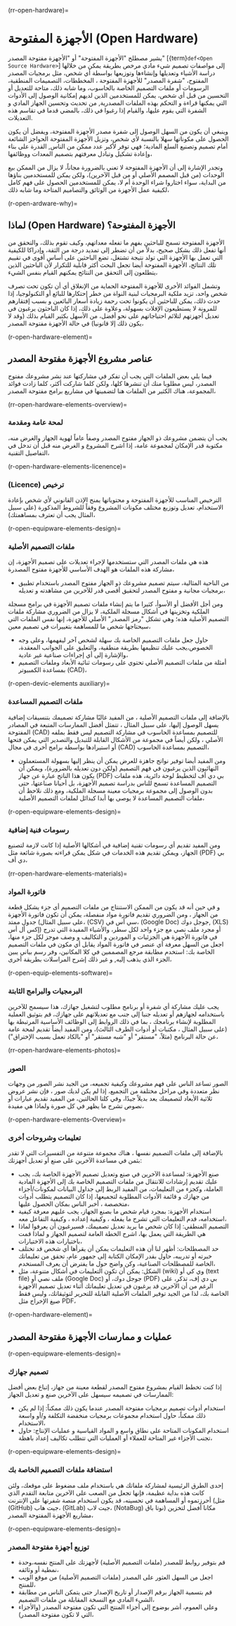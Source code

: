 (rr-open-hardware)=
# الأجهزة المفتوحة (Open Hardware)

يشير مصطلح "الأجهزة المفتوحة" أو "الأجهزة مفتوحة المصدر" [{term}`def<Open Source Hardware>`] إلى مواصفات تصميم شيء مادي مرخص بطريقة يمكن من خلالها دراسة الأشياء وتعديلها وإنشاءها وتوزيعها بواسطة أي شخص، مثل برمجيات المصدر المفتوح، "شفرة المصدر" للأجهزة المفتوحة ، المخططات، التصميمات المنطقية، الرسومات أو ملفات التصميم الخاصة بالحاسوب، وما شابه ذلك، متاحة للتعديل أو التحسين من قبل أي شخص، يمكن للمستخدمين الذين لديهم إمكانية الوصول إلى الأدوات التي يمكنها قراءة و التحكم بهذه الملفات المصدرية, من تحديث وتحسين الجهاز المادي و الشفرة التي يقوم عليها، والقيام إذا رغبوا في ذلك، بالمضي قدما في تقاسم هذه التعديلات.

وينبغي أن يكون من السهل الوصول إلى شفرة مصدر الأجهزة المفتوحة، ويفضل أن يكون الحصول على مكوناتها سهلا بالنسبة لأي شخص، وتزيل الأجهزة المفتوحة الحواجز الشائعة أمام تصميم وتصنيع السلع المادية؛ فهي توفر لأكبر عدد ممكن من الناس, القدرة على بناء وإعادة تشكيل وتبادل معرفتهم بتصميم المعدات ووظائفها،

وتجدر الإشارة إلى أن الأجهزة المفتوحة لا تعني بالضرورة مجاناً، لا يزال من الممكن بيع الوحدات (من قبل المصمم الأصلي أو من قبل الآخرين)، ولكن *يمكن* للمستخدمين بناؤها من البداية، سواء اختاروا شراء الوحدة أم لا، يمكن للمستخدمين الحصول على فهم كامل لكيفية عمل الأجهزة من الوثائق والتصاميم المتاحة وما شابه ذلك،

(r-open-ardware-why)=
## لماذا (Open Hardware) الأجهزة المفتوحة؟

الأجهزة المفتوحة تسمح للباحثين بفهم ما تفعله معداتهم، وكيف تقوم بذلك، والتحقق من أنها تفعل ذلك بشكل صحيح، بدلاً من أن تضطر إلى تمديد درجة من الثقة، وإدراكا للكيفية التي تعمل بها الأجهزة التي تولد نتيجة تشتغل، تضع الباحثين على أساس أقوى في تقييم تلك النتائج، الأجهزة المفتوحة أيضا تجعل البحث أكثر قابلية للتكرار لأن الباحثين الذين يتطلعون إلى التحقق من النتائج يمكنهم القيام بنفس الشيء،

وتشمل الفوائد الأخرى للأجهزة المفتوحة الحماية من الإنغلاق أي أن تكون تحت تصرف شخص واحد، تزيد ملكية البرمجيات لبنية النواة من خطر إحتكارها للبائع أو التكنولوجيا، إذا حدث ذلك، يمكن للباحثين أن يكونوا تحت رحمة زيادة أسعار البائعين و بسبب إفتقارهم للمرونة لا يستطيعون الإفلات بسهولة، وعلاوة على ذلك، إذا كان الباحثون يرغبون في تعديل أجهزتهم لتلائم احتياجاتهم على نحو أفضل، من الأسهل بكثير القيام بذلك (وقد لا يكون ذلك إلا قانونيا) في حالة الأجهزة مفتوحة المصدر،

(r-open-hardware-element)=
## عناصر مشروع الأجهزة مفتوحة المصدر

فيما يلي بعض الملفات التي يجب أن تفكر في مشاركتها عند نشر مشروعك مفتوح المصدر، ليس مطلوبا منك أن تنشرها كلها، ولكن كلما شاركت أكثر، كلما زادت فوائد المجموعة، هناك الكثير من الملفات هنا لتضمينها في مشاريع برامج مفتوحة المصدر،

(rr-open-hardware-elements-overview)=
### لمحة عامة ومقدمة
يجب أن يتضمن مشروعك ذو الجهاز مفتوح المصدر وصفاً عاماً لهوية الجهاز والغرض منه، مكتوبة قدر الإمكان لمجموعة عامة، إذا اشرح المشروع و الغرض منه قبل أن تدخل في التفاصيل التقنية،

(r-open-hardware-elements-licenence)=
### (Licence) ترخيص
الترخيص المناسب للأجهزة المفتوحة و محتوياتها يمنح الإذن القانوني لأي شخص بإعادة الاستخدام، تعديل وتوزيع مختلف مكونات المشروع وفقاً للشروط المذكورة (على سبيل المثال يجب أن تعترف بمساهمتك)،

(r-open-equipware-elements-design)=
### ملفات التصميم الأصلية

هذه هي ملفات المصدر التي ستستخدمها لإجراء تعديلات على تصميم الأجهزة، إن مشاركة هذه الملفات هو الهدف الأساسي للأجهزة مفتوح المصدرة،
- من الناحية المثالية، سيتم تصميم مشروعك ذو الجهاز مفتوح المصدر باستخدام تطبيق برمجيات مجانية و مفتوح المصدر لتحقيق أقصى قدر للآخرين من مشاهدته و تعديله،

ومن أجل الأفضل أو الأسوأ، كثيرا ما يتم إنشاء ملفات تصميم الأجهزة في برامج مسجلة الملكية وتخزينها في أشكال مسجلة الملكية، لا يزال من الضروري مشاركة ملفات التصميم الأصلية هذه؛ وهي تشكل "رمز المصدر" الأصلي للأجهزة، إنها نفس الملفات التي سيحتاجها شخص ما للمساهمة بتغييرات في تصميم معين،
- حاول جعل ملفات التصميم الخاصة بك سهلة لشخص آخر ليفهمها، وعلى وجه الخصوص،يجب عليك تنظيمها بطريقة منطقية، والتعليق على الجوانب المعقدة، والإشارة إلى أي إجراءات صناعية غير عادية،
- أمثلة من ملفات التصميم الأصلي تحتوي على رسومات ثنائية الأبعاد وملفات التصميم بمساعدة الكمبيوتر (CAD)،

(r-open-devic-elements auxiliary)=
### ملفات التصميم المساعدة

بالإضافة إلى ملفات التصميم الأصلية ، من المفيد غالبًا مشاركة تصميمك بتنسيقات إضافية يسهل الوصول إليها، على سبيل المثال ، تتمثل أفضل الممارسات المتبعة في المصادر المفتوحة (CAD) للتصميم بمساعدة الحاسوب في مشاركة التصميم ليس فقط بملفه الأصلي ، ولكن أيضاً في مجموعة من الأشكال القابلة للتبديل والتصدير التي يمكن فتحها أو استيرادها بواسطة برامج أخرى في مجال  (CAD) التصميم بمساعدة الحاسوب،
- ومن المفيد أيضا توفير نواتج جاهزة للعرض يمكن أن ينظر إليها بسهولة المستعملون النهائيون الذين يرغبون في فهم التصميم (ولكن دون تعديله بالضرورة)، ويمكن أن يكون هذا الناتج عبارة عن جهاز (PDF) بي دي أف لتخطيط لوحة دائرية، هذه ملفات التصميم المساعدة تسمح للناس بدراسة تصميم الأجهزة، بل أحيانا صناعتها، حتى بدون الوصول إلى مجموعة برمجيات معينة مسجلة الملكية، ومع ذلك نلاحظ أن ملفات التصميم المساعدة لا يوصى بها أبدا كبدائل لملفات التصميم الأصلية،

(r-open-equipware-elements-design)=
### رسومات فنية إضافية
ومن المفيد تقديم أي رسومات تقنية إضافية في أشكالها الأصلية إذا كانت لازمة لتصنيع الجهاز، ويمكن تقديم هذه الخدمات في شكل يمكن قراءته بصورة شائعة مثل (PDF) بي دي أف،

(rr-open-hardware-elements-materials)=
### فاتورة المواد

و في حين أنه قد يكون من الممكن الاستنتاج من ملفات التصميم أى جزء يشكل قطعة من الجهاز ، ومن الضروري تقديم فاتورة مواد منفصلة، يمكن أن تكون فاتورة الأجهزة جدول ممتد (على سبيل المثال، (CSV) سي أس في، (Google Doc) جوجل دوك, (XLS) إكس أل أس) أو مجرد ملف نصي مع جزء واحد لكل سطر، والأشياء المفيدة التي تدرج في فاتورة الأجهزة هي الجزئيات و الموردين و التكاليف و وصف موجز لكل جزء منها، اجعل من السهل معرفة أي عنصر في فاتورة المواد يقابل أي مكون في ملفات التصميم الخاصة بك: استخدم مطابقة مرجع المصممين في كلا المكانين، وفر رسم بياني يبين الجزء الذي يذهب إليه, و غير ذلك إشرح المراسلات بطريقة أخرى،

(r-open-equip-elements-software)=
### البرمجيات والبرامج الثابتة

يجب عليك مشاركة أي شفرة أو برنامج مطلوب لتشغيل جهازك، هذا سيسمح للآخرين باستخدامه لجهازهم أو تعديله جنبا إلى جنب مع تعديلاتهم على جهازك، قم بتوثيق العملية المطلوبة لإنشاء برنامجك ، بما في ذلك الروابط إلى الوظائف الأساسية المرتبطة بها (على سبيل المثال ، مكتبات أو أدوات الطرف الثالث)، ومن المفيد أيضاً تقديم لمحة عامة عن حالة البرنامج (مثلاً، "مستقر" أو "شبه مستقر" أو "بالكاد تعمل بسبب الإختراق")،

(rr-open-hardware-elements-photos)=
### الصور
الصور تساعد الناس على فهم مشروعك وكيفية تجميعه، من الجيد نشر الصور من وجهات نظر متعددة وفي مراحل مختلفة من التجميع، إذا لم يكن لديك صور ، فإن نشر عروض ثلاثية الأبعاد لتصميمك يعد بديلاً جيدًا، وفي كلتا الحالتين، من المفيد تقديم عبارات أو نصوص تشرح ما يظهر في كل صورة ولماذا هي مفيدة،

(r-open-hardware-elements-Overview)=
### تعليمات وشروحات أخرى

بالإضافة إلى ملفات التصميم نفسها ، هناك مجموعة متنوعة من التفسيرات التي لا تقدر بثمن في مساعدة الآخرين على صنع أو تعديل أجهزتك:
- صنع الأجهزة: لمساعدة الآخرين في صنع وتعديل تصميم الأجهزة الخاصة بك، يجب عليك تقديم إرشادات للانتقال من ملفات التصميم الخاصة بك إلى الأجهزة المادية العاملة، وكجزء من التعليمات، من المفيد الربط إلى جداول البيانات لمكونات/أجزاء من جهازك و قائمة الأدوات المطلوبة لتجميعها، إذا كان التصميم يتطلب أدوات متخصصة ، أخبر الناس بمكان الحصول عليها،
- استخدام الأجهزة: بمجرد قيام شخص ما بصنع الجهاز، يجب عليهم معرفة كيفية استخدامه، قدم التعليمات التي تشرح ما يفعله ، وكيفية إعداده ، وكيفية التفاعل معه،
- التصميم المنطقي: إذا كان شخص ما يريد تعديل تصميمك، فسيرغبون أن يعرفوا لماذا هي الطريقة التي يعمل بها، اشرح الخطة العامة لتصميم الجهاز و لماذا قمت باختيارات هذه الاختيارات،
- حد المصطلحات: أظهر لنا أن هذه التعليمات يمكن أن يقرأها أي شخص قد تختلف خبرته أو تدريبه، حاول بقدر الإمكان الكتابة إلى جمهور عام، تحقق من تعليماتك الخاصة للمصطلحات الصناعية، وكن واضح حول ما يفترض أن يعرف المستخدم،
- الشكل: يمكن أن تكون التعليمات في أشكال متنوعة، مثل (wiki) وي كي أو (text file) ملف نصي أو (Google Doc) جوجل دوك، أو (PDF) بي دي إف، تذكر، على الرغم من أن الآخرين قد يرغبون في تعديل تعليماتك أثناء تعديل تصميم الأجهزة الخاصة بك، لذا من الجيد توفير الملفات الأصلية القابلة للتحرير لتوثيقاتك، وليس فقط صيغ الإخراج مثل PDF،

(r-open-hardware-element)=
## عمليات و ممارسات الأجهزة مفتوحة المصدر

(r-open-equipware-elements-design)=
### تصميم جهازك

إذا كنت تخطط القيام بمشروع مفتوح المصدر لقطعة معينة من جهاز، إتباع بعض أفضل الممارسات في تصميمه سيسهل على الآخرين صنع و تعديل الجهاز:

- استخدام أدوات تصميم برمجيات مفتوحة المصدر عندما يكون ذلك ممكناً: إذا لم يكن ذلك ممكناً، حاول استخدام مجموعات برمجيات منخفضة التكلفة و/أو واسعة الاستخدام،
- استخدام المكونات المتاحة على نطاق واسع و المواد القياسية و عمليات الإنتاج: حاول تجنب الأجزاء غير المتاحة للعملاء أو العمليات التي تتطلب تكاليف إعداد باهظة،

(r-open-equipware-elements-design)=
### استضافة ملفات التصميم الخاصة بك

إحدى الطرق الرئيسية لمشاركة ملفاتك هي باستخدام ملف مضغوط على موقعك، ولئن كانت هذه بداية عظيمة، فإنها تجعل من الصعب على الآخرين متابعة التقدم الذي أحرزتموه أو المساهمة في تحسينه، قد يكون استخدام منصة شفرتها على الإنترنت (مثل (GitHub) جيت هاب، (GitLab) جيت لاب، (NotaBug) نوتا باڨ) مكانا أفضل لتخزين مشاريع الأجهزة المفتوحة المصدر،

(r-open-equipware-elements-design)=
### توزيع أجهزة مفتوحة المصدر

- قم بتوفير روابط للمصدر (ملفات التصميم الأصلية) لأجهزتك على المنتج نفسه،وحدة نمطية أو وثائقه،
- اجعل من السهل العثور على المصدر (ملفات التصميم الأصلية) من موقع الويب للمنتج،
- قم بتسمية الجهاز برقم الإصدار أو تاريخ الإصدار حتى يتمكن الناس من مطابقة الشيء المادي مع النسخة المقابلة من ملفات التصميم،
- وعلى العموم، أشر بوضوح إلى أجزاء المنتج التي تكون مفتوحة المصدر (والأجزاء التي لا تكون مفتوحة المصدر)،
